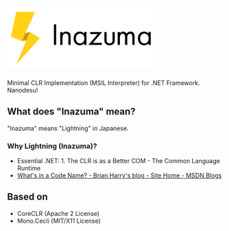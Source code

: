 # ![Inazuma](Resources/Inazuma.png)

Minimal CLR Implementation (MSIL Interpreter) for .NET Framework. Nanodesu!

## What does "Inazuma" mean?
"Inazuma" means "Lightning" in Japanese.

### Why Lightning (Inazuma)?
- Essential .NET: 1. The CLR is as a Better COM - The Common Language Runtime 
- [What's in a Code Name? - Brian Harry's blog - Site Home - MSDN Blogs](http://blogs.msdn.com/b/bharry/archive/2006/12/20/what-s-in-a-code-name.aspx)

## Based on
- CoreCLR (Apache 2 License)
- Mono.Cecli (MIT/X11 License)
